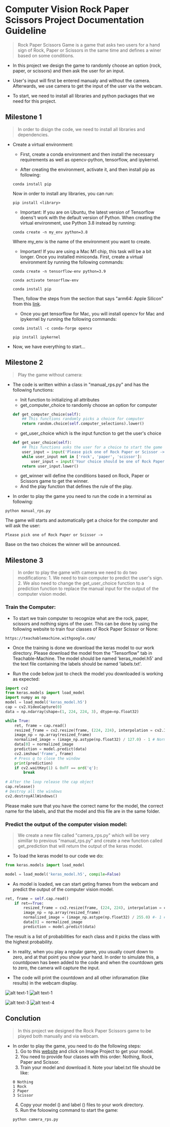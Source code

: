 # Computer Vision Rock Paper Scissors Project Documentation Guideline

> Rock Paper Scissors Game is a game that asks two users for a hand sign of Rock, Paper or Scissors in the same time and defines a winer based on some conditions. 

- In this project we design the game to randomly choose an option (rock, paper, or scissors) and then ask the user for an input.

- User's input will first be entered manualy and without the camera. Afterwards, we use camera to get the input of the user via the webcam.

- To start, we need to install all libraries and python packages that we need for this project.

## Milestone 1

> In order to disign the code, we need to install all libraries and dependencies.

- Create a virtual environment:

    - First, create a conda environment and then install the necessary requirements as well as opencv-python, tensorflow, and ipykernel.

    - After creating the environment, activate it, and then install pip as following:
    ```code
    conda install pip
    ```
    
    Now in order to install any libraries, you can run:
    ```code
    pip install <library>
    ```

    - Important: If you are on Ubuntu, the latest version of Tensorflow doens't work with the default version of Python. When creating the virtual environment, use Python 3.8 instead by running:
    ```code
    conda create -n my_env python=3.8
    ```

    Where my_env is the name of the environment you want to create.

    - Important! If you are using a Mac M1 chip, this task will be a bit longer. Once you installed miniconda. First, create a virtual environment by running the following commands:
    ```code
    conda create -n tensorflow-env python=3.9

    conda activate tensorflow-env

    conda install pip
    ```

    Then, follow the steps from the section that says "arm64: Apple Silicon" from this [link](https://developer.apple.com/metal/tensorflow-plugin/).

    - Once you get tensorflow for Mac, you will install opencv for Mac and ipykernel by running the following commands:
    ```code
    conda install -c conda-forge opencv

    pip install ipykernel
    ```
- Now, we have everything to start...

## Milestone 2

> Play the game without camera:

- The code is written within a class in "manual_rps.py" and has the following functions:

    - Init function to initializing all attributes
    - get_computer_choice to randomly choose an option for computer
    ```python
    def get_computer_choice(self):
        ## This functions randomly picks a choice for computer
        return random.choice(self.computer_selections).lower()
    ```
    - get_user_choice which is the input function to get the user's choice
    ```python
    def get_user_choice(self):
        ## This functions asks the user for a choice to start the game
        user_input = input('Please pick one of Rock Paper or Scissor -> ').lower()
        while user_input not in ['rock', 'paper', 'scissor']:
            user_input = input('Your choice should be one of Rock Paper or Scissor -> ')
        return user_input.lower()
    ```
    - get_winner will define the conditions based on Rock, Paper or Scissors game to get the winner.
    - And the play function that defines the rule of the play.

- In order to play the game you need to run the code in a terminal as following:
```code
python manual_rps.py
```
The game will starts and automatically get a choice for the computer and will ask the user:
```code
Please pick one of Rock Paper or Scissor -> 
```
Base on the two choices the winner will be announced.

## Milestone 3

> In order to play the game with camera we need to do two modifications:
    1. We need to train computer to predict the user's sign.
    2. We also need to change the get_user_choice function to a prediction function to replace the manual input for the output of the computer vision model.

### Train the Computer:

- To start we train computer to recognize what are the rock, paper, scissors and nothing signs of the user. This can be done by using the following website to train four classes of Rock Paper Scissor or None:
```code
https://teachablemachine.withgoogle.com/
```
- Once the training is done we download the keras model to our work directory. Please download the model from the "Tensorflow" tab in Teachable-Machine. The model should be named 'keras_model.h5' and the text file containing the labels should be named 'labels.txt'.

- Run the code below just to check the model you downloaded is working as expected:
```python
import cv2
from keras.models import load_model
import numpy as np
model = load_model('keras_model.h5')
cap = cv2.VideoCapture(0)
data = np.ndarray(shape=(1, 224, 224, 3), dtype=np.float32)

while True: 
    ret, frame = cap.read()
    resized_frame = cv2.resize(frame, (224, 224), interpolation = cv2.INTER_AREA)
    image_np = np.array(resized_frame)
    normalized_image = (image_np.astype(np.float32) / 127.0) - 1 # Normalize the image
    data[0] = normalized_image
    prediction = model.predict(data)
    cv2.imshow('frame', frame)
    # Press q to close the window
    print(prediction)
    if cv2.waitKey(1) & 0xFF == ord('q'):
        break
            
# After the loop release the cap object
cap.release()
# Destroy all the windows
cv2.destroyAllWindows()
```
Please make sure that you have the correct name for the model, the correct name for the labels, and that the model and this file are in the same folder.

### Predict the output of the computer vision model:

> We create a new file called "camera_rps.py" which will be very simillar to previous "manual_rps.py" and create a new function called get_prediction that will return the output of the keras model.

- To load the keras model to our code we do:
```python
from keras.models import load_model

model = load_model('keras_model.h5', compile=False)
```

- As model is loaded, we can start geting frames from the webcam and predict the output of the computer vision model.

```python
ret, frame = self.cap.read()
    if ret==True:
        resized_frame = cv2.resize(frame, (224, 224), interpolation = cv2.INTER_AREA)
        image_np = np.array(resized_frame)
        normalized_image = (image_np.astype(np.float32) / 255.0) #- 1 # Normalize the image
        data[0] = normalized_image
        prediction = model.predict(data)
```

The result is a list of probabilities for each class and it picks the class with the highest probability. 

- In reality, when you play a regular game, you usually count down to zero, and at that point you show your hand. In order to simulate this, a countdpown has been added to the code and when the countdown gets to zero, the camera will capture the input.

- The code will print the countdown and all other inforamation (like results) in the webcam display.

![alt text-1](https://github.com/behzadh/Hangman/blob/main/images/count1.png?raw=true) ![alt text-1](https://github.com/behzadh/Hangman/blob/main/images/count0.png?raw=true)

![alt text-3](https://github.com/behzadh/Hangman/blob/main/images/choices.png?raw=true) ![alt text-4](https://github.com/behzadh/Hangman/blob/main/images/results.png?raw=true)

## Conclution

> In this project we designed the Rock Paper Scissors game to be played both manually and via webcam.

- In order to play the game, you need to do the following steps:
    1. Go to this [website](https://teachablemachine.withgoogle.com/) and click on Image Project to get your model.
    2. You need to provide four classes with this order: Nothing, Rock, Paper and Scissor. 
    3. Train your model and download it. Note your label.txt file should be like:
    ```code
    0 Nothing
    1 Rock
    2 Paper
    3 Scissor
    ```
    4. Copy your model () and label () files to your work directory.
    5. Run the foloowing command to start the game:
    ```code
    python camera_rps.py
    ```
